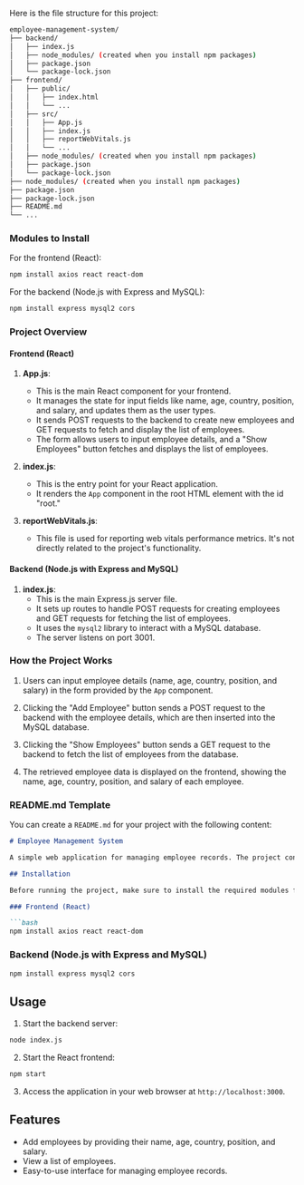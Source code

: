 Here is the file structure for this project:

```bash
employee-management-system/
├── backend/
│   ├── index.js
│   ├── node_modules/ (created when you install npm packages)
│   ├── package.json
│   └── package-lock.json
├── frontend/
│   ├── public/
│   │   ├── index.html
│   │   └── ...
│   ├── src/
│   │   ├── App.js
│   │   ├── index.js
│   │   ├── reportWebVitals.js
│   │   └── ...
│   ├── node_modules/ (created when you install npm packages)
│   ├── package.json
│   └── package-lock.json
├── node_modules/ (created when you install npm packages)
├── package.json
├── package-lock.json
├── README.md
└── ...
```

### Modules to Install

For the frontend (React):
```bash
npm install axios react react-dom
```

For the backend (Node.js with Express and MySQL):
```bash
npm install express mysql2 cors
```

### Project Overview

#### Frontend (React)

1. **App.js**:
   - This is the main React component for your frontend.
   - It manages the state for input fields like name, age, country, position, and salary, and updates them as the user types.
   - It sends POST requests to the backend to create new employees and GET requests to fetch and display the list of employees.
   - The form allows users to input employee details, and a "Show Employees" button fetches and displays the list of employees.

2. **index.js**:
   - This is the entry point for your React application.
   - It renders the `App` component in the root HTML element with the id "root."

3. **reportWebVitals.js**:
   - This file is used for reporting web vitals performance metrics. It's not directly related to the project's functionality.

#### Backend (Node.js with Express and MySQL)

1. **index.js**:
   - This is the main Express.js server file.
   - It sets up routes to handle POST requests for creating employees and GET requests for fetching the list of employees.
   - It uses the `mysql2` library to interact with a MySQL database.
   - The server listens on port 3001.

### How the Project Works

1. Users can input employee details (name, age, country, position, and salary) in the form provided by the `App` component.

2. Clicking the "Add Employee" button sends a POST request to the backend with the employee details, which are then inserted into the MySQL database.

3. Clicking the "Show Employees" button sends a GET request to the backend to fetch the list of employees from the database.

4. The retrieved employee data is displayed on the frontend, showing the name, age, country, position, and salary of each employee.

### README.md Template

You can create a `README.md` for your project with the following content:

```markdown
# Employee Management System

A simple web application for managing employee records. The project consists of a frontend built with React and a backend server using Express.js and MySQL.

## Installation

Before running the project, make sure to install the required modules for both the frontend and backend:

### Frontend (React)

```bash
npm install axios react react-dom
```

### Backend (Node.js with Express and MySQL)

```bash
npm install express mysql2 cors
```

## Usage

1. Start the backend server:

```bash
node index.js
```

2. Start the React frontend:

```bash
npm start
```

3. Access the application in your web browser at `http://localhost:3000`.

## Features

- Add employees by providing their name, age, country, position, and salary.
- View a list of employees.
- Easy-to-use interface for managing employee records.
